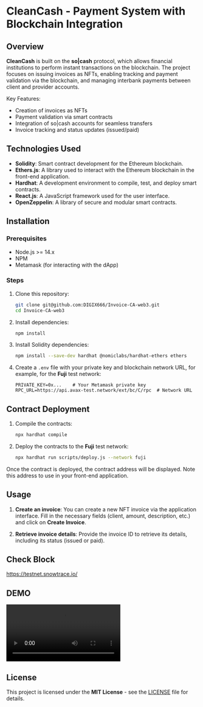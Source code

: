 # CleanCash - Payment System with Blockchain Integration


## Overview

**CleanCash** is built on the **so|cash** protocol, which allows financial institutions to perform instant transactions on the blockchain. The project focuses on issuing invoices as NFTs, enabling tracking and payment validation via the blockchain, and managing interbank payments between client and provider accounts.

Key Features:
- Creation of invoices as NFTs
- Payment validation via smart contracts
- Integration of so|cash accounts for seamless transfers
- Invoice tracking and status updates (issued/paid)

## Technologies Used
- **Solidity**: Smart contract development for the Ethereum blockchain.
- **Ethers.js**: A library used to interact with the Ethereum blockchain in the front-end application.
- **Hardhat**: A development environment to compile, test, and deploy smart contracts.
- **React.js**: A JavaScript framework used for the user interface.
- **OpenZeppelin**: A library of secure and modular smart contracts.

## Installation

### Prerequisites

- Node.js >= 14.x
- NPM
- Metamask (for interacting with the dApp)

### Steps

1. Clone this repository:
    ```bash
    git clone git@github.com:DIGIX666/Invoice-CA-web3.git
    cd Invoice-CA-web3
    ```
 
2. Install dependencies:
    ```bash
    npm install
    ```

3. Install Solidity dependencies:
    ```bash
    npm install --save-dev hardhat @nomiclabs/hardhat-ethers ethers
    ```

4. Create a `.env` file with your private key and blockchain network URL, for example, for the **Fuji** test network:
    ```env
    PRIVATE_KEY=0x...    # Your Metamask private key
    RPC_URL=https://api.avax-test.network/ext/bc/C/rpc  # Network URL
    ```

## Contract Deployment

1. Compile the contracts:
    ```bash
    npx hardhat compile
    ```

2. Deploy the contracts to the **Fuji** test network:
    ```bash
    npx hardhat run scripts/deploy.js --network fuji
    ```

Once the contract is deployed, the contract address will be displayed. Note this address to use in your front-end application.

## Usage

1. **Create an invoice**: You can create a new NFT invoice via the application interface. Fill in the necessary fields (client, amount, description, etc.) and click on **Create Invoice**.

2. **Retrieve invoice details**: Provide the invoice ID to retrieve its details, including its status (issued or paid).


## Check Block

https://testnet.snowtrace.io/

## DEMO
<video controls src="Demo Video.mov" title="Title"></video>

## License

This project is licensed under the **MIT License** - see the [LICENSE](./LICENSE) file for details.

